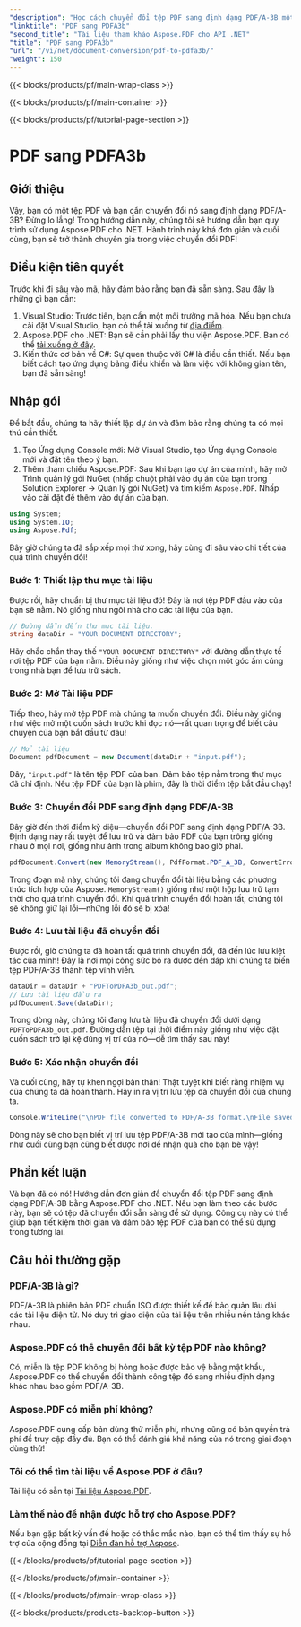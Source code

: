 ```yaml
---
"description": "Học cách chuyển đổi tệp PDF sang định dạng PDF/A-3B một cách dễ dàng với Aspose.PDF cho .NET trong hướng dẫn từng bước này."
"linktitle": "PDF sang PDFA3b"
"second_title": "Tài liệu tham khảo Aspose.PDF cho API .NET"
"title": "PDF sang PDFA3b"
"url": "/vi/net/document-conversion/pdf-to-pdfa3b/"
"weight": 150
---
```


{{< blocks/products/pf/main-wrap-class >}}

{{< blocks/products/pf/main-container >}}

{{< blocks/products/pf/tutorial-page-section >}}

# PDF sang PDFA3b

## Giới thiệu

Vậy, bạn có một tệp PDF và bạn cần chuyển đổi nó sang định dạng PDF/A-3B? Đừng lo lắng! Trong hướng dẫn này, chúng tôi sẽ hướng dẫn bạn quy trình sử dụng Aspose.PDF cho .NET. Hành trình này khá đơn giản và cuối cùng, bạn sẽ trở thành chuyên gia trong việc chuyển đổi PDF!

## Điều kiện tiên quyết

Trước khi đi sâu vào mã, hãy đảm bảo rằng bạn đã sẵn sàng. Sau đây là những gì bạn cần:

1. Visual Studio: Trước tiên, bạn cần một môi trường mã hóa. Nếu bạn chưa cài đặt Visual Studio, bạn có thể tải xuống từ [địa điểm](https://visualstudio.microsoft.com/).
2. Aspose.PDF cho .NET: Bạn sẽ cần phải lấy thư viện Aspose.PDF. Bạn có thể [tải xuống ở đây](https://releases.aspose.com/pdf/net/).
3. Kiến thức cơ bản về C#: Sự quen thuộc với C# là điều cần thiết. Nếu bạn biết cách tạo ứng dụng bảng điều khiển và làm việc với không gian tên, bạn đã sẵn sàng!

## Nhập gói

Để bắt đầu, chúng ta hãy thiết lập dự án và đảm bảo rằng chúng ta có mọi thứ cần thiết.

1. Tạo Ứng dụng Console mới: Mở Visual Studio, tạo Ứng dụng Console mới và đặt tên theo ý bạn.
2. Thêm tham chiếu Aspose.PDF: Sau khi bạn tạo dự án của mình, hãy mở Trình quản lý gói NuGet (nhấp chuột phải vào dự án của bạn trong Solution Explorer -> Quản lý gói NuGet) và tìm kiếm `Aspose.PDF`. Nhấp vào cài đặt để thêm vào dự án của bạn.

```csharp
using System;
using System.IO;
using Aspose.Pdf;
```

Bây giờ chúng ta đã sắp xếp mọi thứ xong, hãy cùng đi sâu vào chi tiết của quá trình chuyển đổi!

### Bước 1: Thiết lập thư mục tài liệu

Được rồi, hãy chuẩn bị thư mục tài liệu đó! Đây là nơi tệp PDF đầu vào của bạn sẽ nằm. Nó giống như ngôi nhà cho các tài liệu của bạn.

```csharp
// Đường dẫn đến thư mục tài liệu.
string dataDir = "YOUR DOCUMENT DIRECTORY";
```

Hãy chắc chắn thay thế `"YOUR DOCUMENT DIRECTORY"` với đường dẫn thực tế nơi tệp PDF của bạn nằm. Điều này giống như việc chọn một góc ấm cúng trong nhà bạn để lưu trữ sách. 

### Bước 2: Mở Tài liệu PDF

Tiếp theo, hãy mở tệp PDF mà chúng ta muốn chuyển đổi. Điều này giống như việc mở một cuốn sách trước khi đọc nó—rất quan trọng để biết câu chuyện của bạn bắt đầu từ đâu!

```csharp
// Mở tài liệu
Document pdfDocument = new Document(dataDir + "input.pdf");
```

Đây, `"input.pdf"` là tên tệp PDF của bạn. Đảm bảo tệp nằm trong thư mục đã chỉ định. Nếu tệp PDF của bạn là phim, đây là thời điểm tệp bắt đầu chạy!

### Bước 3: Chuyển đổi PDF sang định dạng PDF/A-3B

Bây giờ đến thời điểm kỳ diệu—chuyển đổi PDF sang định dạng PDF/A-3B. Định dạng này rất tuyệt để lưu trữ và đảm bảo PDF của bạn trông giống nhau ở mọi nơi, giống như ảnh trong album không bao giờ phai.

```csharp
pdfDocument.Convert(new MemoryStream(), PdfFormat.PDF_A_3B, ConvertErrorAction.Delete);
```

Trong đoạn mã này, chúng tôi đang chuyển đổi tài liệu bằng các phương thức tích hợp của Aspose. `MemoryStream()` giống như một hộp lưu trữ tạm thời cho quá trình chuyển đổi. Khi quá trình chuyển đổi hoàn tất, chúng tôi sẽ không giữ lại lỗi—những lỗi đó sẽ bị xóa!

### Bước 4: Lưu tài liệu đã chuyển đổi

Được rồi, giờ chúng ta đã hoàn tất quá trình chuyển đổi, đã đến lúc lưu kiệt tác của mình! Đây là nơi mọi công sức bỏ ra được đền đáp khi chúng ta biến tệp PDF/A-3B thành tệp vĩnh viễn.

```csharp
dataDir = dataDir + "PDFToPDFA3b_out.pdf";
// Lưu tài liệu đầu ra
pdfDocument.Save(dataDir);
```

Trong dòng này, chúng tôi đang lưu tài liệu đã chuyển đổi dưới dạng `PDFToPDFA3b_out.pdf`. Đường dẫn tệp tại thời điểm này giống như việc đặt cuốn sách trở lại kệ đúng vị trí của nó—dễ tìm thấy sau này!

### Bước 5: Xác nhận chuyển đổi

Và cuối cùng, hãy tự khen ngợi bản thân! Thật tuyệt khi biết rằng nhiệm vụ của chúng ta đã hoàn thành. Hãy in ra vị trí lưu tệp đã chuyển đổi của chúng ta.

```csharp
Console.WriteLine("\nPDF file converted to PDF/A-3B format.\nFile saved at " + dataDir);
```

Dòng này sẽ cho bạn biết vị trí lưu tệp PDF/A-3B mới tạo của mình—giống như cuối cùng bạn cũng biết được nơi để nhận quà cho bạn bè vậy!

## Phần kết luận

Và bạn đã có nó! Hướng dẫn đơn giản để chuyển đổi tệp PDF sang định dạng PDF/A-3B bằng Aspose.PDF cho .NET. Nếu bạn làm theo các bước này, bạn sẽ có tệp đã chuyển đổi sẵn sàng để sử dụng. Công cụ này có thể giúp bạn tiết kiệm thời gian và đảm bảo tệp PDF của bạn có thể sử dụng trong tương lai.

## Câu hỏi thường gặp

### PDF/A-3B là gì?
PDF/A-3B là phiên bản PDF chuẩn ISO được thiết kế để bảo quản lâu dài các tài liệu điện tử. Nó duy trì giao diện của tài liệu trên nhiều nền tảng khác nhau.

### Aspose.PDF có thể chuyển đổi bất kỳ tệp PDF nào không?
Có, miễn là tệp PDF không bị hỏng hoặc được bảo vệ bằng mật khẩu, Aspose.PDF có thể chuyển đổi thành công tệp đó sang nhiều định dạng khác nhau bao gồm PDF/A-3B.

### Aspose.PDF có miễn phí không?
Aspose.PDF cung cấp bản dùng thử miễn phí, nhưng cũng có bản quyền trả phí để truy cập đầy đủ. Bạn có thể đánh giá khả năng của nó trong giai đoạn dùng thử!

### Tôi có thể tìm tài liệu về Aspose.PDF ở đâu?
Tài liệu có sẵn tại [Tài liệu Aspose.PDF](https://reference.aspose.com/pdf/net/).

### Làm thế nào để nhận được hỗ trợ cho Aspose.PDF?
Nếu bạn gặp bất kỳ vấn đề hoặc có thắc mắc nào, bạn có thể tìm thấy sự hỗ trợ của cộng đồng tại [Diễn đàn hỗ trợ Aspose](https://forum.aspose.com/c/pdf/10).

{{< /blocks/products/pf/tutorial-page-section >}}

{{< /blocks/products/pf/main-container >}}

{{< /blocks/products/pf/main-wrap-class >}}

{{< blocks/products/products-backtop-button >}}